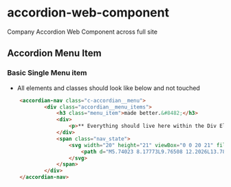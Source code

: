 # accordion-web-component
Company Accordion Web Component across full site


## Accordion Menu Item

### Basic Single Menu item
* All elements and classes should look like below and not touched

```html 
    <accordian-nav class="c-accordian__menu">
            <div class="accordian__menu_items">
                <h3 class="menu_item">made better.&#8482;</h3>
                <div>
                    <p>** Everything should live here within the Div Element ** </p>
                </div>
                <span class="nav_state">
                    <svg width="20" height="21" viewBox="0 0 20 21" fill="none">
                        <path d="M5.74023 8.17773L9.76508 12.2026L13.7899 8.17773" stroke="#30261D"/>
                    </svg>
                </span>
            </div>
    </accordian-nav>  
```